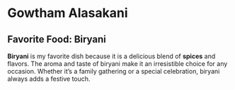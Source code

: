 # Gowtham Alasakani

## Favorite Food: Biryani

**Biryani** is my favorite dish because it is a delicious blend of **spices** and flavors. 
The aroma and taste of biryani make it an irresistible choice for any occasion. 
Whether it’s a family gathering or a special celebration, biryani always adds a festive touch.
